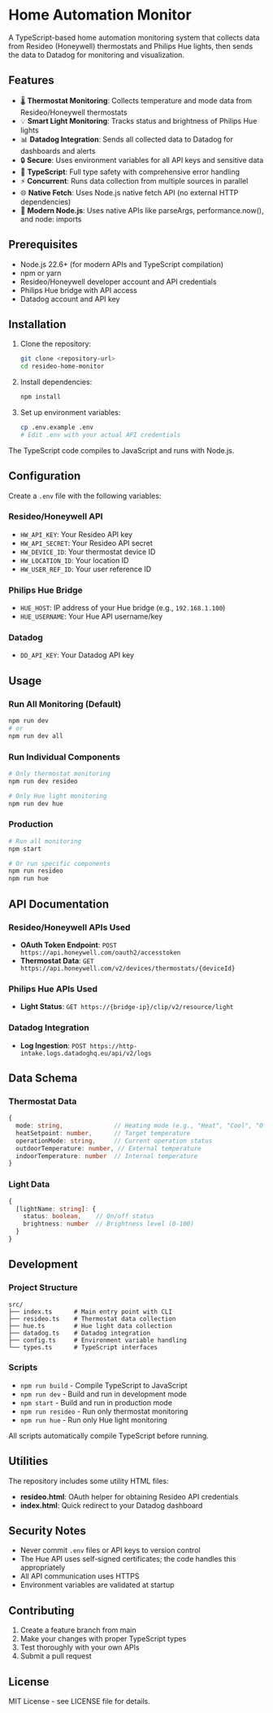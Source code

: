 # Home Automation Monitor

A TypeScript-based home automation monitoring system that collects data from Resideo (Honeywell) thermostats and Philips Hue lights, then sends the data to Datadog for monitoring and visualization.

## Features

- 🌡️ **Thermostat Monitoring**: Collects temperature and mode data from Resideo/Honeywell thermostats
- 💡 **Smart Light Monitoring**: Tracks status and brightness of Philips Hue lights  
- 📊 **Datadog Integration**: Sends all collected data to Datadog for dashboards and alerts
- 🔒 **Secure**: Uses environment variables for all API keys and sensitive data
- 🚀 **TypeScript**: Full type safety with comprehensive error handling
- ⚡ **Concurrent**: Runs data collection from multiple sources in parallel
- 🌐 **Native Fetch**: Uses Node.js native fetch API (no external HTTP dependencies)
- 🔧 **Modern Node.js**: Uses native APIs like parseArgs, performance.now(), and node: imports

## Prerequisites

- Node.js 22.6+ (for modern APIs and TypeScript compilation)
- npm or yarn
- Resideo/Honeywell developer account and API credentials
- Philips Hue bridge with API access
- Datadog account and API key

## Installation

1. Clone the repository:
   ```bash
   git clone <repository-url>
   cd resideo-home-monitor
   ```

2. Install dependencies:
   ```bash
   npm install
   ```

3. Set up environment variables:
   ```bash
   cp .env.example .env
   # Edit .env with your actual API credentials
   ```

The TypeScript code compiles to JavaScript and runs with Node.js.

## Configuration

Create a `.env` file with the following variables:

### Resideo/Honeywell API
- `HW_API_KEY`: Your Resideo API key
- `HW_API_SECRET`: Your Resideo API secret
- `HW_DEVICE_ID`: Your thermostat device ID
- `HW_LOCATION_ID`: Your location ID
- `HW_USER_REF_ID`: Your user reference ID

### Philips Hue Bridge
- `HUE_HOST`: IP address of your Hue bridge (e.g., `192.168.1.100`)
- `HUE_USERNAME`: Your Hue API username/key

### Datadog
- `DD_API_KEY`: Your Datadog API key

## Usage

### Run All Monitoring (Default)
```bash
npm run dev
# or
npm run dev all
```

### Run Individual Components
```bash
# Only thermostat monitoring
npm run dev resideo

# Only Hue light monitoring  
npm run dev hue
```

### Production
```bash
# Run all monitoring
npm start

# Or run specific components
npm run resideo
npm run hue
```

## API Documentation

### Resideo/Honeywell APIs Used
- **OAuth Token Endpoint**: `POST https://api.honeywell.com/oauth2/accesstoken`
- **Thermostat Data**: `GET https://api.honeywell.com/v2/devices/thermostats/{deviceId}`

### Philips Hue APIs Used  
- **Light Status**: `GET https://{bridge-ip}/clip/v2/resource/light`

### Datadog Integration
- **Log Ingestion**: `POST https://http-intake.logs.datadoghq.eu/api/v2/logs`

## Data Schema

### Thermostat Data
```typescript
{
  mode: string,              // Heating mode (e.g., "Heat", "Cool", "Off")
  heatSetpoint: number,      // Target temperature
  operationMode: string,     // Current operation status
  outdoorTemperature: number, // External temperature
  indoorTemperature: number  // Internal temperature
}
```

### Light Data
```typescript
{
  [lightName: string]: {
    status: boolean,    // On/off status
    brightness: number  // Brightness level (0-100)
  }
}
```

## Development

### Project Structure
```
src/
├── index.ts      # Main entry point with CLI
├── resideo.ts    # Thermostat data collection
├── hue.ts        # Hue light data collection  
├── datadog.ts    # Datadog integration
├── config.ts     # Environment variable handling
└── types.ts      # TypeScript interfaces
```

### Scripts
- `npm run build` - Compile TypeScript to JavaScript
- `npm run dev` - Build and run in development mode
- `npm start` - Build and run in production mode
- `npm run resideo` - Run only thermostat monitoring
- `npm run hue` - Run only Hue light monitoring

All scripts automatically compile TypeScript before running.

## Utilities

The repository includes some utility HTML files:

- **resideo.html**: OAuth helper for obtaining Resideo API credentials
- **index.html**: Quick redirect to your Datadog dashboard

## Security Notes

- Never commit `.env` files or API keys to version control
- The Hue API uses self-signed certificates; the code handles this appropriately
- All API communication uses HTTPS
- Environment variables are validated at startup

## Contributing

1. Create a feature branch from main
2. Make your changes with proper TypeScript types
3. Test thoroughly with your own APIs
4. Submit a pull request

## License

MIT License - see LICENSE file for details.
